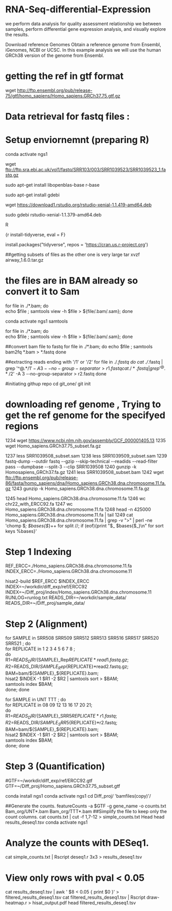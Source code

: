 # RNA-Seq-differential-Expression
 we perform  data analysis for quality assessment relationship we between samples, perform differential gene expression analysis, and visually explore the results.

Download reference Genomes
Obtain a reference genome from Ensembl, iGenomes, NCBI or UCSC. In this example analysis we will use the human GRCh38 version of the genome from Ensembl.  

# getting the ref in gtf format 
  wget http://ftp.ensembl.org/pub/release-75/gtf/homo_sapiens/Homo_sapiens.GRCh37.75.gtf.gz
 
 # Data retrieval for fastq files :
 
# Setup enviornemnt (preparing R)

  conda activate ngs1
  
  wget ftp://ftp.sra.ebi.ac.uk/vol1/fastq/SRR103/003/SRR1039523/SRR1039523_1.fastq.gz
 
  sudo apt-get install libopenblas-base r-base
  
  sudo apt-get install gdebi
  
 wget https://download1.rstudio.org/rstudio-xenial-1.1.419-amd64.deb
  
  sudo gdebi rstudio-xenial-1.1.379-amd64.deb
  
   R

{r install-tidyverse, eval = F}

install.packages("tidyverse", repos = 'https://cran.us.r-project.org')

##getting subsets of files as the other one is very large 
       tar xvzf airway_1.6.0.tar.gz 

# the files are in BAM already so convert it to Sam 
 
 for file in ./*.bam;
   do    
       echo $file ;     samtools view -h $file > ${file/.bam/.sam};
   done
 
  conda activate ngs1
  samtools

for file in ./*.bam;
     do  
       echo $file ; samtools view -h $file > ${file/.bam/.sam};
     done

 ##convert bam file to fastq
   for file in ./*.bam;
      do 
        echo $file ; samtools bam2fq *.bam > *.fastq
      done
     
##extracting reads ending with '/1' or '/2'
    for file in ./*.fastq
     do
       cat ./*.fastq | grep '^@.*/1$' -A 3 --no-group-separator > r1.fastq
       cat ./*.fastq | grep '^@.*/2$' -A 3 --no-group-separator > r2.fastq
     done
   
#initiating githup repo
   cd git_one/
   git init

# downloading ref genome , Trying to get the ref genome for the specifyed regions
 1234  wget https://www.ncbi.nlm.nih.gov/assembly/GCF_000001405.13
 1235  wget Homo_sapiens.GRCh37.75_subset.fa.gz
 
 1237  less SRR1039508_subset.sam 
 1238  less SRR1039509_subset.sam 
 1239  fastq-dump --outdir fastq --gzip --skip-technical  --readids --read-filter pass --dumpbase --split-3 --clip SRR1039508
 1240  gunzip -k Homosapiens_GRCh37.fa.gz 
 1241  less SRR1039508_subset.bam 
 1242  wget ftp://ftp.ensembl.org/pub/release-86/fasta/homo_sapiens/dna/Homo_sapiens.GRCh38.dna.chromosome.11.fa.gz
 1243  gunzip -k Homo_sapiens.GRCh38.dna.chromosome.11.fa.gz 
 
 1245  head Homo_sapiens.GRCh38.dna.chromosome.11.fa
 1246  wc chr22_with_ERCC92.fa
 1247  wc Homo_sapiens.GRCh38.dna.chromosome.11.fa
 1248  head -n 425000 Homo_sapiens.GRCh38.dna.chromosome.11.fa | tail
 1249  cat Homo_sapiens.GRCh38.dna.chromosome.11.fa |  grep -v ">" | perl -ne 'chomp $_; $bases{$_}++ for split //; if (eof){print "$_ $bases{$_}\n" for sort keys %bases}'

  
 # Step 1 Indexing
  REF_ERCC=./Homo_sapiens.GRCh38.dna.chromosome.11.fa 
   INDEX_ERCC=./Homo_sapiens.GRCh38.dna.chromosome.11

 hisat2-build $REF_ERCC $INDEX_ERCC
  INDEX=~/workdir/diff_exp/ref/ERCC92
 INDEX=~/Diff_proj/index/Homo_sapiens.GRCh38.dna.chromosome.11
   RUNLOG=runlog.txt
 READS_DIR=~/workdir/sample_data/
  READS_DIR=~/Diff_proj/sample_data/

 
# Step 2 (Alignment)
 for SAMPLE in SRR508 SRR509 SRR512 SRR513 SRR516 SRR517 SRR520 SRR521 ; 
    do    
 for REPLICATE in 1 2 3 4 5 6 7 8 ;    
    do         
 R1=$READS_DIR/${SAMPLE}_Rep${REPLICATE}*read1.fastq.gz;       
 R2=$READS_DIR/${SAMPLE}_Rep${REPLICATE}*read2.fastq.gz;       
 BAM=bam/${SAMPLE}_${REPLICATE}.bam;         
 hisat2 $INDEX -1 $R1 -2 $R2 | samtools sort > $BAM;      
 samtools index $BAM;  
    done; 
    done
 
 for SAMPLE in UNT TTT ; 
 do    
 for REPLICATE in 08 09 12 13 16 17 20 21;    
 do       
 R1=$READS_DIR/${SAMPLE}_SRR5${REPLICATE}*r1.fastq;     
 R2=$READS_DIR/${SAMPLE}_SRR5${REPLICATE}*r2.fastq;        
 BAM=bam/${SAMPLE}_${REPLICATE}.bam;        
 hisat2 $INDEX -1 $R1 -2 $R2 | samtools sort > $BAM;    
 samtools index $BAM;  
 done; 
 done

# Step 3 (Quantification)
 
   #GTF=~/workdir/diff_exp/ref/ERCC92.gtf
   GTF=~/Diff_proj/Homo_sapiens.GRCh37.75_subset.gtf 

  conda install ngs1
 conda activate ngs1
cd Diff_proj/ 'bamfiles(copy)'/
  
 
 ##Generate the counts.
  featureCounts -a $GTF -g gene_name -o counts.txt  Bam_org/UNT*.bam  Bam_org/TTT*.bam
##Simplify the file to keep only the count columns.
  cat counts.txt | cut -f 1,7-12 > simple_counts.txt
  Head
   head results_deseq1.tsv 
  conda activate ngs1
  # Analyze the counts with DESeq1.
   cat simple_counts.txt | Rscript deseq1.r 3x3 > results_deseq1.tsv
   # View only rows with pval < 0.05
  cat results_deseq1.tsv | awk ' $8 < 0.05 { print $0 }' > filtered_results_deseq1.tsv
  cat filtered_results_deseq1.tsv | Rscript draw-heatmap.r > hisat_output.pdf
  head filtered_results_deseq1.tsv 

 

 
 
 
 

